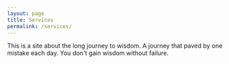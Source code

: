 ```yaml
---
layout: page
title: Services 
permalink: /services/
---
```


This is a site about the long journey to wisdom.  A journey that paved by one
mistake each day.  You don't gain wisdom without failure.

